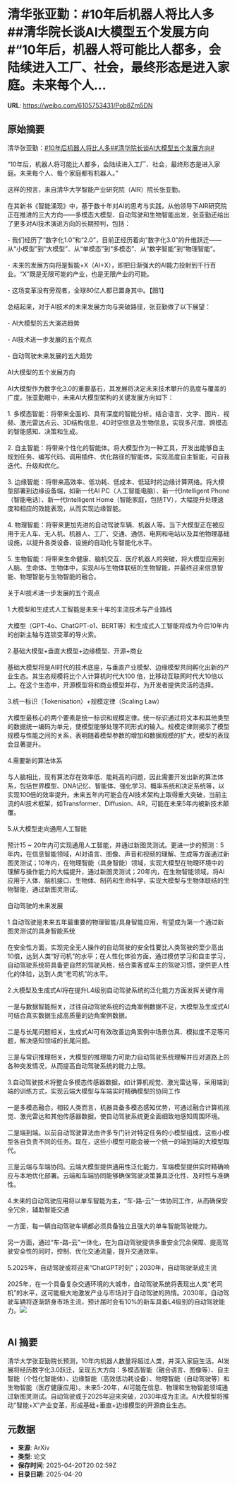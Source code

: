 # 清华张亚勤：#10年后机器人将比人多##清华院长谈AI大模型五个发展方向#“10年后，机器人将可能比人都多，会陆续进入工厂、社会，最终形态是进入家庭。未来每个人...

**URL**: https://weibo.com/6105753431/Pob8Zm5DN

## 原始摘要

清华张亚勤：<a href="https://m.weibo.cn/search?containerid=231522type%3D1%26t%3D10%26q%3D%2310%E5%B9%B4%E5%90%8E%E6%9C%BA%E5%99%A8%E4%BA%BA%E5%B0%86%E6%AF%94%E4%BA%BA%E5%A4%9A%23&amp;extparam=%2310%E5%B9%B4%E5%90%8E%E6%9C%BA%E5%99%A8%E4%BA%BA%E5%B0%86%E6%AF%94%E4%BA%BA%E5%A4%9A%23" data-hide=""><span class="surl-text">#10年后机器人将比人多#</span></a><a href="https://m.weibo.cn/search?containerid=231522type%3D1%26t%3D10%26q%3D%23%E6%B8%85%E5%8D%8E%E9%99%A2%E9%95%BF%E8%B0%88AI%E5%A4%A7%E6%A8%A1%E5%9E%8B%E4%BA%94%E4%B8%AA%E5%8F%91%E5%B1%95%E6%96%B9%E5%90%91%23&amp;extparam=%23%E6%B8%85%E5%8D%8E%E9%99%A2%E9%95%BF%E8%B0%88AI%E5%A4%A7%E6%A8%A1%E5%9E%8B%E4%BA%94%E4%B8%AA%E5%8F%91%E5%B1%95%E6%96%B9%E5%90%91%23" data-hide=""><span class="surl-text">#清华院长谈AI大模型五个发展方向#</span></a><br><br>“10年后，机器人将可能比人都多，会陆续进入工厂、社会，最终形态是进入家庭。未来每个人、每个家庭都有机器人。”<br><br>这样的预言，来自清华大学智能产业研究院（AIR）院长张亚勤。<br><br>在其新书《智能涌现》中，基于数十年对AI的思考与实践，从他领导下AIR研究院正在推进的三大方向——多模态大模型、自动驾驶和生物智能出发，张亚勤还给出了更多对AI技术演进方向的长期预判，包括：<br><br>- 我们经历了“数字化1.0”和“2.0”，目前正经历着向“数字化3.0”的升维跃迁——从“小模型”到“大模型”、从“单模态”到“多模态”、从“数字智能”到“物理智能”。<br>    <br>- 未来的发展方向将是智能+X（AI+X），即把日渐强大的AI能力投射到千行百业。“X”既是无限可能的产业，也是无限产业的可能。<br>    <br>- 这场变革没有旁观者，全球80亿人都已置身其中。【图1】<br><br>总结起来，对于AI技术的未来发展方向与突破路径，张亚勤做了以下展望：<br><br>- AI大模型的五大演进趋势<br>    <br>- AI技术进一步发展的五个观点<br>    <br>- 自动驾驶未来发展的五大趋势<br><br>AI大模型的五个发展方向<br><br>AI大模型作为数字化3.0的重要基石，其发展将决定未来技术攀升的高度与覆盖的广度。张亚勤眼中，未来AI大模型架构的关键发展方向如下：<br><br>1. 多模态智能：将带来全面的、具有深度的智能分析。结合语言、文字、图片、视频、激光雷达点云、3D结构信息、4D时空信息及生物信息，实现多尺度、跨模态的智能感知、决策和生成。<br>    <br>2. 自主智能：将带来个性化的智能体。将大模型作为一种工具，开发出能够自主规划任务、编写代码、调用插件、优化路径的智能体，实现高度自主智能，可自我迭代、升级和优化。<br>    <br>3. 边缘智能：将带来高效率、低功耗、低成本、低延时的边缘计算网络。将大模型部署到边缘设备端，如新一代AI PC（人工智能电脑）、新一代Intelligent Phone（智能电话）、新一代Intelligent Home（智能家庭，包括TV），大幅提升处理速度和相应的效能表现，从而实现边缘智能。<br>    <br>4. 物理智能：将带来更加先进的自动驾驶车辆、机器人等。当下大模型正在被应用于无人车、无人机、机器人、工厂、交通、通信、电网和电站以及其他物理基础设施，以提升各类设备、设施的自动化与智能化水平。<br>    <br>5. 生物智能：将带来生命健康、脑机交互、医疗机器人的突破，将大模型应用到人脑、生命体、生物体中，实现AI与生物体联结的生物智能，并最终迎来信息智能、物理智能与生物智能的融合。<br>    <br>关于AI技术进一步发展的五个观点<br><br>1.大模型和生成式人工智能是未来十年的主流技术与产业路线<br><br>大模型（GPT-4o、ChatGPT-o1、BERT等）和生成式人工智能将成为今后10年内的创新主轴与连锁变革的导火索。<br><br>2.基础大模型+垂直大模型+边缘模型、开源+商业<br><br>基础大模型将是AI时代的技术底座，与垂直产业模型、边缘模型共同孵化出新的产业生态。其生态规模将比个人计算机时代大100 倍，比移动互联网时代大10倍以上。在这个生态中，开源模型将和商业模型并存，为开发者提供灵活的选择。<br><br>3.统一标识（Tokenisation）+规模定律（Scaling Law）<br><br>大模型最核心的两个要素是统一标识和规模定律。统一标识通过将文本和其他类型的数据统一编码为单元，使模型能够处理不同形式的输入。规模定律则揭示了模型规模与性能之间的关系，表明随着模型参数的增加和数据规模的扩大，模型的表现会显著提升。<br><br>4.需要新的算法体系<br><br>与人脑相比，现有算法存在效率低、能耗高的问题，因此需要开发出新的算法体系，包括世界模型、DNA记忆、智能体、强化学习、概率系统和决定系统等，以实现100倍的效率提升。未来五年内可能会在AI技术架构上取得重大突破，当前主流的AI技术框架，如Transformer、Diffusion、AR，可能在未来5年内被新技术颠覆。<br><br>5.从大模型走向通用人工智能<br><br>预计15 ~ 20年内可实现通用人工智能，并通过新图灵测试。更进一步的预测：5年内，在信息智能领域，AI对语言、图像、声音和视频的理解、生成等方面通过新图灵测试；10年内，在物理智能（具身智能）领域，实现大模型在物理环境中的理解与操作能力的大幅提升，通过新图灵测试；20年内，在生物智能领域，将AI应用于人体、脑机接口、生物体、制药和生命科学，实现大模型与生物体联结的生物智能，通过新图灵测试。<br><br>自动驾驶的未来发展<br><br>1.自动驾驶是未来五年最重要的物理智能/具身智能应用，有望成为第一个通过新图灵测试的具身智能系统<br><br>在安全性方面，实现完全无人操作的自动驾驶的安全性要比人类驾驶的至少高出10倍，达到人类“好司机”的水平；在人性化体验方面，通过模仿学习和自主学习，自动驾驶系统将具备更自然的驾驶风格，结合乘客或车主的驾驶习惯，提供更人性化的体验，达到人类“老司机”的水平。<br><br>2.大模型及生成式AI将在提升L4级别自动驾驶系统的泛化能力方面发挥关键作用<br><br>一是与数据智能相关，过往自动驾驶系统的边角案例数据不足，大模型及生成式AI可结合真实数据生成高质量的边角案例数据。<br><br>二是与长尾问题相关，生成式AI可有效改善边角案例中场景仿真、模拟度不足等问题，解决感知领域的长尾问题。<br><br>三是与常识推理相关，大模型的推理能力可助力自动驾驶系统理解并应对道路上的各种突发情况，从而提高自动驾驶系统的能力上限。<br><br>3.自动驾驶技术将整合多模态传感器数据，如计算机视觉、激光雷达等，采用端到端的训练方式，实现云端大模型与车端实时精确模型的协同工作<br><br>一是多模态融合。相较人类而言，机器具备多模态感知优势，可通过融合计算机视觉、激光雷达和其他传感器数据，使自动驾驶系统更全面细致地感知周围环境。<br><br>二是端到端。以前自动驾驶算法由许多专门针对特定任务的小模型组成，这些小模型各自负责不同的任务。现在，这些小模型可能会被一个统一的端到端的大模型取代。<br><br>三是云端与车端协同。云端大模型提供通用性泛化能力，车端模型提供实时精确响应与本地优化部署。云端和车端协同能够确保驾驶决策兼具泛化性、及时性与准确性。<br><br>4.未来的自动驾驶应用将以单车智能为主，“车-路-云”一体协同工作，从而确保安全冗余，辅助智能交通<br><br>一方面，每一辆自动驾驶车辆都必须具备独立且强大的单车智能驾驶能力。<br><br>另一方面，通过“车-路-云”一体化，在为自动驾驶提供多重安全冗余保障、提高驾驶安全性的同时，控制、优化交通流量，提升交通效率。<br><br>5.2025年，自动驾驶或将迎来“ChatGPT时刻”；2030年，自动驾驶渐成主流<br><br>2025年，在一个具备复杂交通环境的大城市，自动驾驶系统将表现出人类“老司机”的水平，这可能极大地激发产业与市场对于自动驾驶的热情。2030年，自动驾驶车辆将逐渐跻身市场主流，预计届时会有10%的新车具备L4级别的自动驾驶能力。<img style="" src="https://tvax1.sinaimg.cn/large/006Fd7o3gy1i0nmelwuwqj30ek0lgajf.jpg" referrerpolicy="no-referrer"><br><br>

## AI 摘要

清华大学张亚勤院长预测，10年内机器人数量将超过人类，并深入家庭生活。AI发展将经历数字化3.0跃迁，呈现五大方向：多模态智能（融合语言、图像等）、自主智能（个性化智能体）、边缘智能（高效低功耗设备）、物理智能（自动驾驶等）和生物智能（医疗健康应用）。未来5-20年，AI可能在信息、物理和生物智能领域通过新图灵测试。自动驾驶或于2025年迎来突破，2030年成为主流。AI大模型将推动"智能+X"产业变革，形成基础+垂直+边缘模型的开源商业生态。

## 元数据

- **来源**: ArXiv
- **类型**: 论文
- **保存时间**: 2025-04-20T20:02:59Z
- **目录日期**: 2025-04-20
